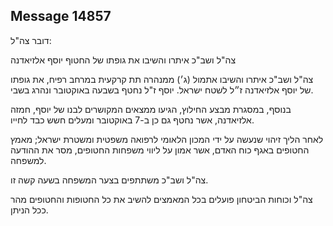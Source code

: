 ## Message 14857

דובר צה"ל:

צה"ל ושב"כ איתרו והשיבו את גופתו של החטוף יוסף אלזיאדנה

צה"ל ושב"כ איתרו והשיבו אתמול (ג׳) ממנהרה תת קרקעית במרחב רפיח, את גופתו של יוסף אלזיאדנה ז״ל לשטח ישראל. 
יוסף ז"ל נחטף בשבעה באוקטובר ונהרג בשבי. 

בנוסף, במסגרת מבצע החילוץ, הגיעו ממצאים המקושרים לבנו של יוסף, חמזה אלזיאדנה, אשר נחטף גם כן ב-7 באוקטובר ומעלים חשש כבד לחייו.

לאחר הליך זיהוי שנעשה על ידי המכון הלאומי לרפואה משפטית ומשטרת ישראל; מאמץ החטופים באגף כוח האדם, אשר אמון על ליווי משפחות החטופים, מסר את ההודעה למשפחה. 

צה"ל ושב"כ משתתפים בצער המשפחה בשעה קשה זו. 

צה"ל וכוחות הביטחון פועלים בכל המאמצים להשיב את כל החטופות והחטופים מהר ככל הניתן.

